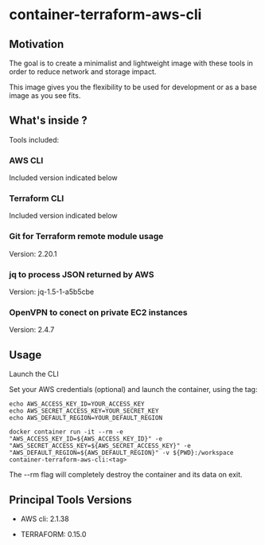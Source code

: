 # container-terraform-aws-cli

## Motivation

The goal is to create a minimalist and lightweight image with these tools in order to reduce network and storage impact.

This image gives you the flexibility to be used for development or as a base image as you see fits.


## What's inside ?

Tools included:
### AWS CLI

Included version indicated below

### Terraform CLI

Included version indicated below

### Git for Terraform remote module usage

Version: 2.20.1

### jq to process JSON returned by AWS

Version: jq-1.5-1-a5b5cbe

### OpenVPN to conect on private EC2 instances

Version: 2.4.7
## Usage

Launch the CLI

Set your AWS credentials (optional) and launch the container, using the tag:

```
echo AWS_ACCESS_KEY_ID=YOUR_ACCESS_KEY
echo AWS_SECRET_ACCESS_KEY=YOUR_SECRET_KEY
echo AWS_DEFAULT_REGION=YOUR_DEFAULT_REGION

docker container run -it --rm -e "AWS_ACCESS_KEY_ID=${AWS_ACCESS_KEY_ID}" -e "AWS_SECRET_ACCESS_KEY=${AWS_SECRET_ACCESS_KEY}" -e "AWS_DEFAULT_REGION=${AWS_DEFAULT_REGION}" -v ${PWD}:/workspace container-terraform-aws-cli:<tag>
```

The --rm flag will completely destroy the container and its data on exit.


## Principal Tools Versions
- AWS cli: 2.1.38

- TERRAFORM: 0.15.0